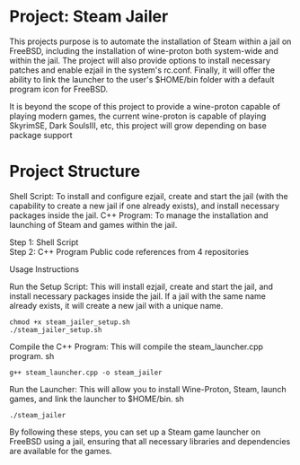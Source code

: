 # Project: Steam Jailer

This projects purpose is to automate the installation of Steam within a jail on FreeBSD, including the installation of wine-proton both system-wide and within the jail. The project will also provide options to install necessary patches and enable ezjail in the system's rc.conf. Finally, it will offer the ability to link the launcher to the user's $HOME/bin folder with a default program icon for FreeBSD.

It is beyond the scope of this project to provide a wine-proton capable of playing modern games, the current wine-proton is capable of playing SkyrimSE, Dark SoulsIII, etc, this project will grow depending on base package support

# Project Structure

Shell Script: To install and configure ezjail, create and start the jail (with the capability to create a new jail if one already exists), and install necessary packages inside the jail.
C++ Program: To manage the installation and launching of Steam and games within the jail.

Step 1: Shell Script \
Step 2: C++ Program
Public code references from 4 repositories

Usage Instructions

Run the Setup Script: This will install ezjail, create and start the jail, and install necessary packages inside the jail. If a jail with the same name already exists, it will create a new jail with a unique name.
    
    chmod +x steam_jailer_setup.sh
    ./steam_jailer_setup.sh

Compile the C++ Program: This will compile the steam_launcher.cpp program.
sh

    g++ steam_launcher.cpp -o steam_jailer

Run the Launcher: This will allow you to install Wine-Proton, Steam, launch games, and link the launcher to $HOME/bin.
sh

    ./steam_jailer

By following these steps, you can set up a Steam game launcher on FreeBSD using a jail, ensuring that all necessary libraries and dependencies are available for the games.
